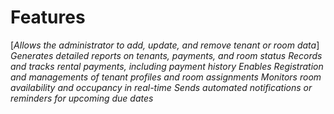 # Features

[_Allows the administrator to add, update, and remove tenant or room data_]
_Generates detailed reports on tenants, payments, and room status_
_Records and tracks rental payments, including payment history_
_Enables Registration and managements of tenant profiles and room assignments_
_Monitors room availability and occupancy in real-time_
_Sends automated notifications or reminders for upcoming due dates_


